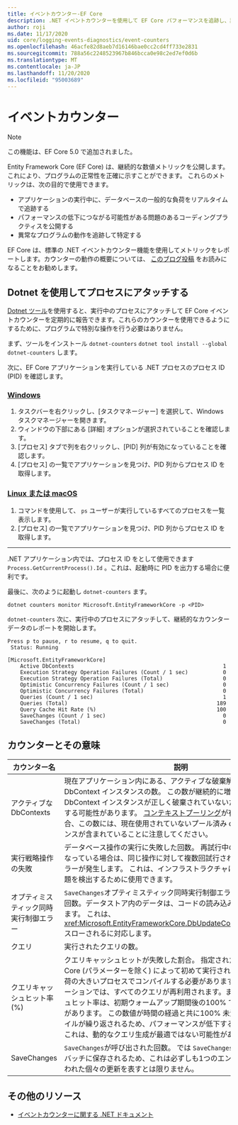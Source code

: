 ```yaml
---
title: イベントカウンター-EF Core
description: .NET イベントカウンターを使用して EF Core パフォーマンスを追跡し、異常を診断する
author: roji
ms.date: 11/17/2020
uid: core/logging-events-diagnostics/event-counters
ms.openlocfilehash: 46acfe82d8aeb7d16146bae0cc2cd4ff733e2831
ms.sourcegitcommit: 788a56c2248523967b846bcca0e98c2ed7ef0d6b
ms.translationtype: MT
ms.contentlocale: ja-JP
ms.lasthandoff: 11/20/2020
ms.locfileid: "95003689"
---
```

# <a name="event-counters"></a>イベントカウンター

> [!NOTE]
> この機能は、EF Core 5.0 で追加されました。

Entity Framework Core (EF Core) は、継続的な数値メトリックを公開します。これにより、プログラムの正常性を正確に示すことができます。 これらのメトリックは、次の目的で使用できます。

* アプリケーションの実行中に、データベースの一般的な負荷をリアルタイムで追跡する
* パフォーマンスの低下につながる可能性がある問題のあるコーディングプラクティスを公開する
* 異常なプログラムの動作を追跡して特定する

EF Core は、標準の .NET イベントカウンター機能を使用してメトリックをレポートします。カウンターの動作の概要については、 [このブログ投稿](https://devblogs.microsoft.com/dotnet/introducing-diagnostics-improvements-in-net-core-3-0/) をお読みになることをお勧めします。

## <a name="attach-to-a-process-using-dotnet-counters"></a>Dotnet を使用してプロセスにアタッチする

[Dotnet ツール](https://docs.microsoft.com/dotnet/core/diagnostics/dotnet-counters)を使用すると、実行中のプロセスにアタッチして EF Core イベントカウンターを定期的に報告できます。これらのカウンターを使用できるようにするために、プログラムで特別な操作を行う必要はありません。

まず、ツールをインストール `dotnet-counters` `dotnet tool install --global dotnet-counters` します。

次に、EF Core アプリケーションを実行している .NET プロセスのプロセス ID (PID) を確認します。

### <a name="windows"></a>[Windows](#tab/windows)

1. タスクバーを右クリックし、[タスクマネージャー] を選択して、Windows タスクマネージャーを開きます。
2. ウィンドウの下部にある [詳細] オプションが選択されていることを確認します。
3. [プロセス] タブで列を右クリックし、[PID] 列が有効になっていることを確認します。
4. [プロセス] の一覧でアプリケーションを見つけ、PID 列からプロセス ID を取得します。

### <a name="linux-or-macos"></a>[Linux または macOS](#tab/fluent-api)

1. コマンドを使用して、 `ps` ユーザーが実行しているすべてのプロセスを一覧表示します。
2. [プロセス] の一覧でアプリケーションを見つけ、PID 列からプロセス ID を取得します。

***

.NET アプリケーション内では、プロセス ID をとして使用できます `Process.GetCurrentProcess().Id` 。これは、起動時に PID を出力する場合に便利です。

最後に、次のように起動し `dotnet-counters` ます。

```console
dotnet counters monitor Microsoft.EntityFrameworkCore -p <PID>
```

`dotnet-counters` 次に、実行中のプロセスにアタッチして、継続的なカウンターデータのレポートを開始します。

```console
Press p to pause, r to resume, q to quit.
 Status: Running

[Microsoft.EntityFrameworkCore]
    Active DbContexts                                               1
    Execution Strategy Operation Failures (Count / 1 sec)           0
    Execution Strategy Operation Failures (Total)                   0
    Optimistic Concurrency Failures (Count / 1 sec)                 0
    Optimistic Concurrency Failures (Total)                         0
    Queries (Count / 1 sec)                                         1
    Queries (Total)                                               189
    Query Cache Hit Rate (%)                                      100
    SaveChanges (Count / 1 sec)                                     0
    SaveChanges (Total)                                             0
```

## <a name="counters-and-their-meaning"></a>カウンターとその意味

カウンター名                          | 説明
------------------------------------- | ----
アクティブな DbContexts                     | 現在アプリケーション内にある、アクティブな破棄解除済みの DbContext インスタンスの数。 この数が継続的に増加している場合は、DbContext インスタンスが正しく破棄されていないためにリークが発生する可能性があります。 [コンテキストプーリング](xref:core/miscellaneous/context-pooling)が有効になっている場合、この数には、現在使用されていないプール済み dbcontext インスタンスが含まれていることに注意してください。
実行戦略操作の失敗 | データベース操作の実行に失敗した回数。 再試行中の実行戦略が有効になっている場合は、同じ操作に対して複数回試行されるたびに個々のエラーが発生します。 これは、インフラストラクチャに関する一時的な問題を検出するために使用できます。
オプティミスティック同時実行制御エラー       | `SaveChanges`オプティミスティック同時実行制御エラーのために失敗した回数。データストア内のデータは、コードの読み込み後に変更されています。 これは、 <xref:Microsoft.EntityFrameworkCore.DbUpdateConcurrencyException> スローされるに対応します。
クエリ                               | 実行されたクエリの数。
クエリキャッシュヒット率 (%)              | クエリキャッシュヒットが失敗した割合。 指定された LINQ クエリが EF Core (パラメーターを除く) によって初めて実行された場合は、比較的負荷の大きいプロセスでコンパイルする必要があります。 通常のアプリケーションでは、すべてのクエリが再利用されます。また、クエリキャッシュヒット率は、初期ウォームアップ期間後の100% で安定している必要があります。 この数値が時間の経過と共に100% 未満の場合は、コンパイルが繰り返されるため、パフォーマンスが低下する可能性があります。これは、動的なクエリ生成が最適ではない可能性があります。
SaveChanges                           | `SaveChanges`が呼び出された回数。 では `SaveChanges` 複数の変更が1つのバッチに保存されるため、これは必ずしも1つのエンティティに対して行われた個々の更新を表すとは限りません。

## <a name="additional-resources"></a>その他のリソース

* [イベントカウンターに関する .NET ドキュメント](https://docs.microsoft.com/dotnet/core/diagnostics/event-counters)
